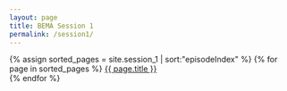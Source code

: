 ```yaml
---
layout: page
title: BEMA Session 1
permalink: /session1/
---
```


{% assign sorted_pages = site.session_1 | sort:"episodeIndex" %}
{% for page in sorted_pages %}
<a href="{{ page.url }}">{{ page.title }}</a><br />
{% endfor %}
